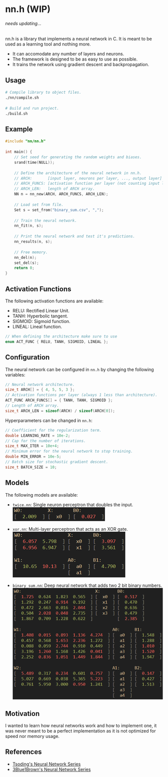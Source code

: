 # nn.h (WIP)

###### needs updating...

nn.h is a library that implements a neural network in C. It is meant to be used as a learning tool and nothing more. 

* It can accomodate any number of layers and neurons.
* The framework is designed to be as easy to use as possible.
* It trains the network using gradient descent and backpropagation.

## Usage
```bash
# Compile library to object files.
./nn/compile.sh

# Build and run project.
./build.sh
```

## Example
```C
#include "nn/nn.h"

int main() {
    // Set seed for generating the random weights and biases.
    srand(time(NULL));
    
    // Define the architecture of the neural network in nn.h.
    // ARCH:       [input layer, neurons per layer, ..., output layer]
    // ARCH_FUNCS: [activation function per layer (not counting input layer)]
    // ARCH_LEN:   length of ARCH array.
    NN n = nn_new(ARCH, ARCH_FUNCS, ARCH_LEN);

    // Load set from file.
    Set s = set_from("binary_sum.csv", ",");

    // Train the neural network.
    nn_fit(n, s);

    // Print the neural network and test it's predictions.
    nn_results(n, s);

    // Free memory.
    nn_del(n);
    set_del(s);
    return 0;
}

```

## Activation Functions
The following activation functions are available:

* RELU:    Rectified Linear Unit.
* TANH:    Hyperbolic tangent.
* SIGMOID: Sigmoid function.
* LINEAL:  Lineal function.

```C
// When defining the architecture make sure to use
enum ACT_FUNC { RELU, TANH, SIGMOID, LINEAL };
```

## Configuration
The neural network can be configured in `nn.h` by changing the following variables:

```C
// Neural network architecture.
size_t ARCH[] = { 4, 5, 5, 3 };
// Activation functions per layer (always 1 less than architecture).
ACT_FUNC ARCH_FUNCS[] = { TANH, TANH, SIGMOID };
// Length of ARCH array.
size_t ARCH_LEN = sizeof(ARCH) / sizeof(ARCH[0]);
```
Hyperparameters can be changed in `nn.h`:
```C
// Coefficient for the regularization term.
double LEARNING_RATE = 10e-2;
// Cap for the number of iterations.
size_t MAX_ITER = 10e+4;
// Minimum error for the neural network to stop training.
double MIN_ERROR = 10e-5;
// Batch size for stochastic gradient descent.
size_t BATCH_SIZE = 10;
```

## Models
The following models are available:

* `twice.nn`: Single neuron perceptron that doubles the input.  
![twice](images/twice.png)  

* `xor.nn`: Multi-layer perceptron that acts as an XOR gate.  
![xor](images/xor.png)  

* `binary_sum.nn`: Deep neural network that adds two 2 bit binary numbers.  
![binary_sum](images/binary_sum.png)

## Motivation
I wanted to learn how neural networks work and how to implement one, it was never meant to be a perfect implementation as it is not optimized for speed nor memory usage.

## References
* [Tsoding's Neural Network Series](https://youtube.com/playlist?list=PLpM-Dvs8t0VZPZKggcql-MmjaBdZKeDMw)
* [3Blue1Brown's Neural Network Series](https://www.youtube.com/watch?v=aircAruvnKk&list=PLZHQObOWTQDNU6R1_67000Dx_ZCJB-3pi)
